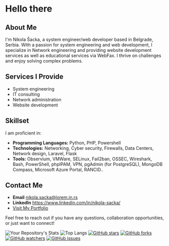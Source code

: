 # Hello there

## About Me
I'm Nikola Šacka, a system engineer/web developer based in Belgrade, Serbia. With a passion for system engineering and web development, I specialize in Network engineering and providing website development services as well as educational services via WebFax. I thrive on challenges and enjoy solving complex problems.

## Services I Provide
- System engineering
- IT consulting
- Network administration
- Website development

## Skillset
I am proficient in:
- **Programming Languages:** Python, PHP, Powershell
- **Technologies:** Networking, Cyber security, Firewalls, Data Centers, Network design, Laravel, Flask
- **Tools:** Observium, VMWare, SELinux, Fail2ban, OSSEC, Wireshark, Bash, PowerShell, phpIPAM, VPN, pgAdmin (for PostgreSQL), MongoDB Compass, Microsoft Azure Portal, RANCID..

## Contact Me
- **Email** nikola.sacka@lorem.in.rs
- **LinkedIn** https://www.linkedin.com/in/nikola-sacka/
- [Visit My Portfolio](https://www.lorem.in.rs)

Feel free to reach out if you have any questions, collaboration opportunities, or just want to connect!

![Your Repository's Stats](https://github-readme-stats.vercel.app/api?username=NikolaSacka&show_icons=true)
![Top Langs](https://github-readme-stats.vercel.app/api/top-langs/?username=NikolaSacka&layout=compact)
[![GitHub stars](https://img.shields.io/github/stars/NikolaSacka/your-repo.svg)](https://github.com/NikolaSacka/your-repo/stargazers)
[![GitHub forks](https://img.shields.io/github/forks/NikolaSacka/your-repo.svg)](https://github.com/NikolaSacka/your-repo/network)
[![GitHub watchers](https://img.shields.io/github/watchers/NikolaSacka/your-repo.svg)](https://github.com/NikolaSacka/your-repo/watchers)
[![GitHub issues](https://img.shields.io/github/issues/NikolaSacka/your-repo.svg)](https://github.com/NikolaSacka/your-repo/issues)

